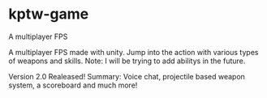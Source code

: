# kptw-game

A multiplayer FPS

A multiplayer FPS made with unity.
Jump into the action with various types of weapons and skills.
Note: I will be trying to add abilitys in the future.

Version 2.0 Realeased!
Summary: Voice chat, projectile based weapon system, a scoreboard and much more!